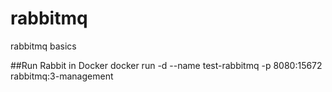 # rabbitmq
rabbitmq basics

##Run Rabbit in Docker
docker run -d --name test-rabbitmq -p 8080:15672 rabbitmq:3-management



